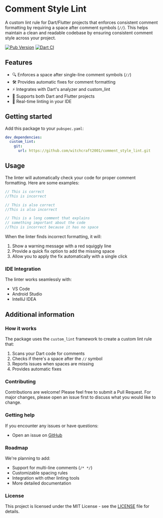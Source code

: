# Comment Style Lint

A custom lint rule for Dart/Flutter projects that enforces consistent comment formatting by requiring a space after comment symbols (`//`). This helps maintain a clean and readable codebase by ensuring consistent comment style across your project.

[![Pub Version](https://img.shields.io/pub/v/comment_style_lint)](https://pub.dev/packages/comment_style_lint)
[![Dart CI](https://github.com/witchcraft2001/comment_style_lint/actions/workflows/dart.yml/badge.svg)](https://github.com/witchcraft2001/comment_style_lint/actions/workflows/dart.yml)

## Features

- 🔍 Enforces a space after single-line comment symbols (`//`)
- 🛠️ Provides automatic fixes for comment formatting
- ⚡ Integrates with Dart's analyzer and custom_lint
- 📝 Supports both Dart and Flutter projects
- 🔄 Real-time linting in your IDE

## Getting started

Add this package to your `pubspec.yaml`:

```yaml
dev_dependencies:
  custom_lint:
    git:
      url: https://github.com/witchcraft2001/comment_style_lint.git
```

## Usage

The linter will automatically check your code for proper comment formatting. Here are some examples:

```dart
// This is correct
//This is incorrect

// This is also correct
//This is also incorrect

// This is a long comment that explains
// something important about the code
//This is incorrect because it has no space
```

When the linter finds incorrect formatting, it will:
1. Show a warning message with a red squiggly line
2. Provide a quick fix option to add the missing space
3. Allow you to apply the fix automatically with a single click

### IDE Integration

The linter works seamlessly with:
- VS Code
- Android Studio
- IntelliJ IDEA

## Additional information

### How it works

The package uses the `custom_lint` framework to create a custom lint rule that:
1. Scans your Dart code for comments
2. Checks if there's a space after the `//` symbol
3. Reports issues when spaces are missing
4. Provides automatic fixes

### Contributing

Contributions are welcome! Please feel free to submit a Pull Request. For major changes, please open an issue first to discuss what you would like to change.

### Getting help

If you encounter any issues or have questions:
- Open an issue on [GitHub](https://github.com/witchcraft2001/comment_style_lint/issues)

### Roadmap

We're planning to add:
- Support for multi-line comments (`/* */`)
- Customizable spacing rules
- Integration with other linting tools
- More detailed documentation

### License

This project is licensed under the MIT License - see the [LICENSE](LICENSE) file for details.
